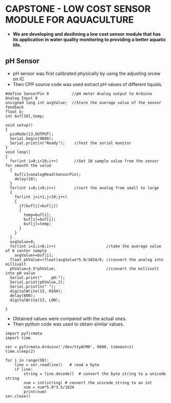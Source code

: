 # CAPSTONE - LOW COST SENSOR MODULE FOR AQUACULTURE 
- **We are developing and desihning a low cost sensor module that has its application in water quality monitoring to providing a better aquatic life.** 
## pH Sensor
- pH sensor was first calibrated physically by using the adjusting srcew on IC 
- Then CPP source code was used extract pH values of different liquids.
```
#define SensorPin 0          //pH meter Analog output to Arduino Analog Input 0
unsigned long int avgValue;  //Store the average value of the sensor feedback
float b;
int buf[10],temp;

void setup()
{
  pinMode(13,OUTPUT);  
  Serial.begin(9600);  
  Serial.println("Ready");    //Test the serial monitor
}
void loop()
{
  for(int i=0;i<10;i++)       //Get 10 sample value from the sensor for smooth the value
  { 
    buf[i]=analogRead(SensorPin);
    delay(10);
  }
  for(int i=0;i<9;i++)        //sort the analog from small to large
  {
    for(int j=i+1;j<10;j++)
    {
      if(buf[i]>buf[j])
      {
        temp=buf[i];
        buf[i]=buf[j];
        buf[j]=temp;
      }
    }
  }
  avgValue=0;
  for(int i=2;i<8;i++)                      //take the average value of 6 center sample
    avgValue+=buf[i];
  float phValue=(float)avgValue*5.0/1024/6; //convert the analog into millivolt
  phValue=3.5*phValue;                      //convert the millivolt into pH value
  Serial.print("    pH:");  
  Serial.print(phValue,2);
  Serial.println(" ");
  digitalWrite(13, HIGH);       
  delay(800);
  digitalWrite(13, LOW); 

}

```
- Obtained values were compared with the actual ones.
- Then python code was used to obtain similar values.
```
import pyfirmata
import time

ser = pyfirmata.Arduino('/dev/ttyACM0', 9800, timeout=1)
time.sleep(2)

for i in range(50):
    line = ser.readline()   # read a byte
    if line:
        string = line.decode()  # convert the byte string to a unicode string
        num = int(string) # convert the unicode string to an int
        num = num*5.0*3.5/1024
        print(num)
ser.close() 
```
